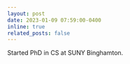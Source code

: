 ```yaml
---
layout: post
date: 2023-01-09 07:59:00-0400
inline: true
related_posts: false
---
```


Started PhD in CS at SUNY Binghamton.
